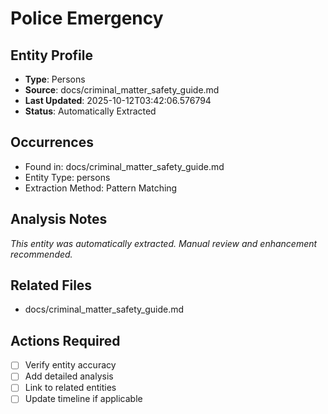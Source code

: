 # Police Emergency

## Entity Profile
- **Type**: Persons
- **Source**: docs/criminal_matter_safety_guide.md
- **Last Updated**: 2025-10-12T03:42:06.576794
- **Status**: Automatically Extracted

## Occurrences
- Found in: docs/criminal_matter_safety_guide.md
- Entity Type: persons
- Extraction Method: Pattern Matching

## Analysis Notes
*This entity was automatically extracted. Manual review and enhancement recommended.*

## Related Files
- docs/criminal_matter_safety_guide.md

## Actions Required
- [ ] Verify entity accuracy
- [ ] Add detailed analysis
- [ ] Link to related entities
- [ ] Update timeline if applicable
